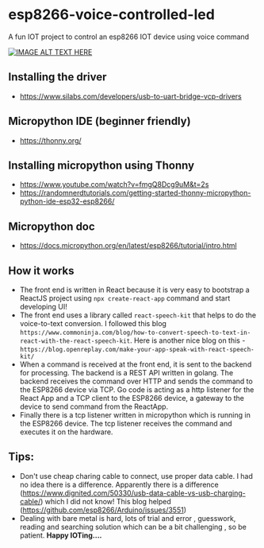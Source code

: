 # esp8266-voice-controlled-led
A fun IOT project to control an esp8266 IOT device using voice command

[![IMAGE ALT TEXT HERE](https://img.youtube.com/vi/DlywE2AIaYo/0.jpg)](https://www.youtube.com/watch?v=DlywE2AIaYo)


## Installing the driver
- https://www.silabs.com/developers/usb-to-uart-bridge-vcp-drivers

## Micropython IDE (beginner friendly)
- https://thonny.org/

## Installing micropython using Thonny
- https://www.youtube.com/watch?v=fmgQ8Dcg9uM&t=2s
- https://randomnerdtutorials.com/getting-started-thonny-micropython-python-ide-esp32-esp8266/

## Micropython doc
- https://docs.micropython.org/en/latest/esp8266/tutorial/intro.html

## How it works
- The front end is written in React because it is very easy to bootstrap a ReactJS project using `npx create-react-app` command and start developing UI! 
- The front end uses a library called `react-speech-kit` that helps to do the voice-to-text conversion. I followed this blog `https://www.commoninja.com/blog/how-to-convert-speech-to-text-in-react-with-the-react-speech-kit`. Here is another nice blog on this - `https://blog.openreplay.com/make-your-app-speak-with-react-speech-kit/`
- When a command is received at the front end, it is sent to the backend for processing. The backend is a REST API written in golang. The backend receives the command over HTTP and sends the command to the ESP8266 device via TCP. Go code is acting as a http listener for the React App and a TCP client to the ESP8266 device, a gateway to the device to send command from the ReactApp.
- Finally there is a tcp listener written in micropython which is running in the ESP8266 device. The tcp listener receives the command and executes it on the hardware.

## Tips:
- Don't use cheap charing cable to connect, use proper data cable. I had no idea there is a difference. Apparently there is a difference (https://www.dignited.com/50330/usb-data-cable-vs-usb-charging-cable/) which I did not know! This blog helped (https://github.com/esp8266/Arduino/issues/3551)
- Dealing with bare metal is hard, lots of trial and error , guesswork, reading and searching solution which can be a bit challenging , so be patient. **Happy IOTing....**
